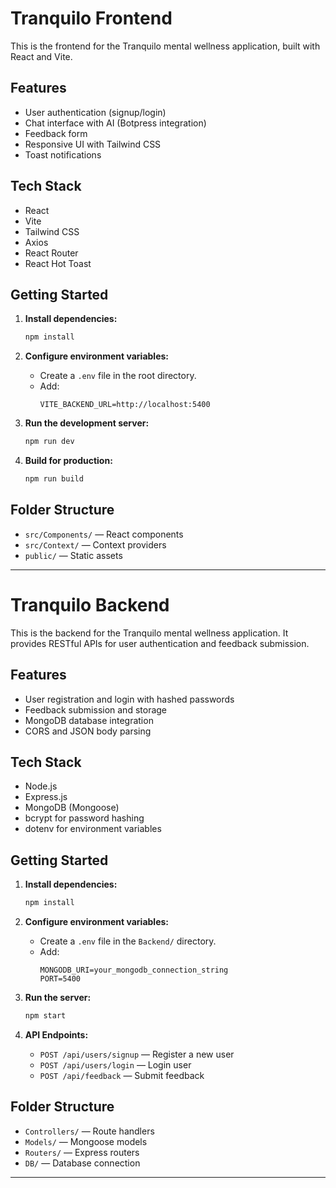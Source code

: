 # Tranquilo Frontend

This is the frontend for the Tranquilo mental wellness application, built with React and Vite.

## Features

- User authentication (signup/login)
- Chat interface with AI (Botpress integration)
- Feedback form
- Responsive UI with Tailwind CSS
- Toast notifications

## Tech Stack

- React
- Vite
- Tailwind CSS
- Axios
- React Router
- React Hot Toast

## Getting Started

1. **Install dependencies:**
   ```sh
   npm install
   ```

2. **Configure environment variables:**
   - Create a `.env` file in the root directory.
   - Add:
     ```
     VITE_BACKEND_URL=http://localhost:5400
     ```

3. **Run the development server:**
   ```sh
   npm run dev
   ```

4. **Build for production:**
   ```sh
   npm run build
   ```

## Folder Structure

- `src/Components/` — React components
- `src/Context/` — Context providers
- `public/` — Static assets

---

# Tranquilo Backend

This is the backend for the Tranquilo mental wellness application. It provides RESTful APIs for user authentication and feedback submission.

## Features

- User registration and login with hashed passwords
- Feedback submission and storage
- MongoDB database integration
- CORS and JSON body parsing

## Tech Stack

- Node.js
- Express.js
- MongoDB (Mongoose)
- bcrypt for password hashing
- dotenv for environment variables

## Getting Started

1. **Install dependencies:**
   ```sh
   npm install
   ```

2. **Configure environment variables:**
   - Create a `.env` file in the `Backend/` directory.
   - Add:
     ```
     MONGODB_URI=your_mongodb_connection_string
     PORT=5400
     ```

3. **Run the server:**
   ```sh
   npm start
   ```

4. **API Endpoints:**
   - `POST /api/users/signup` — Register a new user
   - `POST /api/users/login` — Login user
   - `POST /api/feedback` — Submit feedback

## Folder Structure

- `Controllers/` — Route handlers
- `Models/` — Mongoose models
- `Routers/` — Express routers
- `DB/` — Database connection

---
